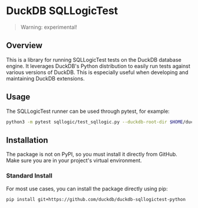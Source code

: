 # DuckDB SQLLogicTest

> Warning: experimental!

## Overview

This is a library for running SQLLogicTest tests on the DuckDB database engine. It leverages DuckDB's Python distribution to easily run tests against various versions of DuckDB. This is especially useful when developing and maintaining DuckDB extensions.

## Usage

The SQLLogicTest runner can be used through pytest, for example:
```bash
python3 -m pytest sqllogic/test_sqllogic.py --duckdb-root-dir $HOME/duckdb --path test/sql/types/list/list_distinct.test
```

## Installation

The package is not on PyPI, so you must install it directly from GitHub. Make sure you are in your project's virtual environment.

### Standard Install

For most use cases, you can install the package directly using pip:
```bash
pip install git+https://github.com/duckdb/duckdb-sqllogictest-python
```
